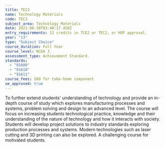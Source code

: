 ```yaml
---
title: TEC3
name: Technology Materials
code: TEC3
subject_area: Technology Materials
date: 2021-06-30T03:40:17.450Z
entry_requirements: 12 credits in TCE2 or TEC2, or HOF approval.
year: "13"
type: "Subject Choice"
course_duration: Full Year
course_level: NCEA 3
assessment_type: Achievement Standard.
standards:
  - "91608"
  - "91610"
  - "91611"
course_fees: $80 for take-home component
ue_approved: true
---
```

To further extend students' understanding of technology and provide an in-depth course of study which explores manufacturing processes and systems, problem solving and design to an advanced level. The course will focus on increasing students technological practice, knowledge and their understanding of the nature of technology and how it interacts with society. Students will develop project solutions to industry standards exploring production processes and systems. Modern technologies such as laser cutting and 3D printing can also be explored.  A challenging course for motivated students.

